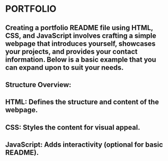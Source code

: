 # PORTFOLIO
## Creating a portfolio README file using HTML, CSS, and JavaScript involves crafting a simple webpage that introduces yourself, showcases your projects, and provides your contact information. Below is a basic example that you can expand upon to suit your needs.
## Structure Overview:

   ## HTML: Defines the structure and content of the webpage.
   ## CSS: Styles the content for visual appeal.
   ## JavaScript: Adds interactivity (optional for basic README).
